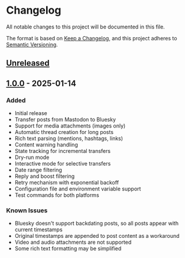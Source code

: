 # Changelog

All notable changes to this project will be documented in this file.

The format is based on [Keep a Changelog](https://keepachangelog.com/en/1.0.0/),
and this project adheres to [Semantic Versioning](https://semver.org/spec/v2.0.0.html).

## [Unreleased]

## [1.0.0] - 2025-01-14

### Added
- Initial release
- Transfer posts from Mastodon to Bluesky
- Support for media attachments (images only)
- Automatic thread creation for long posts
- Rich text parsing (mentions, hashtags, links)
- Content warning handling
- State tracking for incremental transfers
- Dry-run mode
- Interactive mode for selective transfers
- Date range filtering
- Reply and boost filtering
- Retry mechanism with exponential backoff
- Configuration file and environment variable support
- Test commands for both platforms

### Known Issues
- Bluesky doesn't support backdating posts, so all posts appear with current timestamps
- Original timestamps are appended to post content as a workaround
- Video and audio attachments are not supported
- Some rich text formatting may be simplified

[Unreleased]: https://github.com/jonatkinson/mastodon-to-bluesky/compare/v1.0.0...HEAD
[1.0.0]: https://github.com/jonatkinson/mastodon-to-bluesky/releases/tag/v1.0.0